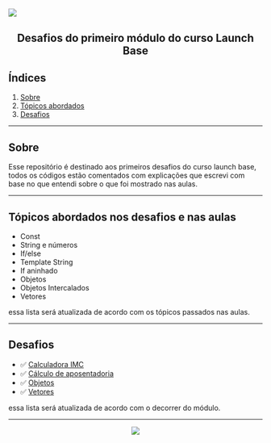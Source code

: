 <h1><img src="https://ik.imagekit.io/pauloch/launch-base-image_Tu2MlTVXZ.png"> </h1>

<h2 align="center">Desafios do primeiro módulo do curso Launch Base</h2>

## Índices
1. [Sobre](#-Sobre)
2. [Tópicos abordados](#-Tópicos-abordados-nos-desafios-e-nas-aulas)
3. [Desafios](#-Desafios)
---
## Sobre
Esse repositório é destinado aos primeiros desafios do curso launch base, todos os códigos estão comentados com explicações que escrevi com base no que entendi sobre o que foi mostrado nas aulas.

---

## Tópicos abordados nos desafios e nas aulas
- Const
- String e números
- If/else
- Template String
- If aninhado
- Objetos
- Objetos Intercalados
- Vetores

essa lista será atualizada de acordo com os tópicos passados nas aulas.

---

## Desafios
- ✅ [Calculadora IMC](https://github.com/paulohenriquec/Desafios-do-primeiro-modulo/blob/master/calculadora-imc.js)
- ✅ [Cálculo de aposentadoria](https://github.com/paulohenriquec/Desafios-do-primeiro-modulo/blob/master/aposentadoria.js)
- ✅ [Objetos](https://github.com/paulohenriquec/Desafios-do-primeiro-modulo/blob/master/objetos.js)
- ✅ [Vetores](https://github.com/paulohenriquec/Desafios-do-primeiro-modulo/blob/master/array.js)

essa lista será atualizada de acordo com o decorrer do módulo.

---

<footer align="center">
<img src="https://ik.imagekit.io/pauloch/made_by-Paulo-brightgreen_QVUo7lPWq.svg">
</footer>